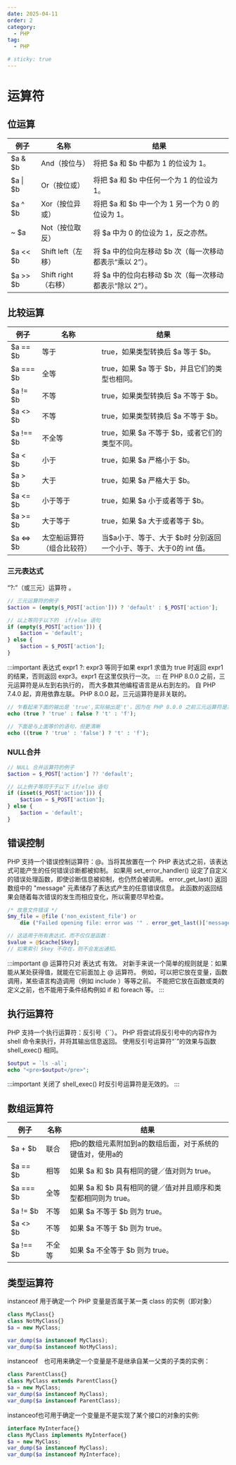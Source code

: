 ```yaml
---
date: 2025-04-11
order: 2
category:
  - PHP
tag:
  - PHP

# sticky: true
---
```


# 运算符

## 位运算
|例子|名称|结果|
|---|---|---|
|$a & $b|And（按位与）|	将把 $a 和 $b 中都为 1 的位设为 1。|
|$a \| $b|Or（按位或）	|将把 $a 和 $b 中任何一个为 1 的位设为 1。|
|$a ^ $b|Xor（按位异或）| 将把 $a 和 $b 中一个为 1 另一个为 0 的位设为 1。|
|~ $a|Not（按位取反）	|将 $a 中为 0 的位设为 1，反之亦然。|
|$a << $b|	Shift left（左移）|	将 $a 中的位向左移动 $b 次（每一次移动都表示“乘以 2”）。|
|$a >> $b|	Shift right（右移）|	将 $a 中的位向右移动 $b 次（每一次移动都表示“除以 2”）。|

## 比较运算
|例子|	名称|	结果|
|---|---|---|
|$a == $b	|等于|	true，如果类型转换后 $a 等于 $b。|
|$a === $b	|全等|	true，如果 $a 等于 $b，并且它们的类型也相同。|
|$a != $b	|不等|	true，如果类型转换后 $a 不等于 $b。|
|$a <> $b	|不等|	true，如果类型转换后 $a 不等于 $b。|
|$a !== $b	|不全等|	true，如果 $a 不等于 $b，或者它们的类型不同。|
|$a < $b	|小于|	true，如果 $a 严格小于 $b。|
|$a > $b	|大于|	true，如果 $a 严格大于 $b。|
|$a <= $b	|小于等于|	true，如果 $a 小于或者等于 $b。|
|$a >= $b	|大于等于|	true，如果 $a 大于或者等于 $b。|
|$a <=> $b	|太空船运算符（组合比较符）|	当$a小于、等于、大于 $b时 分别返回一个小于、等于、大于0的 int 值。|

### 三元表达式
“?:”（或三元）运算符 。
```php
// 三元运算符的例子
$action = (empty($_POST['action'])) ? 'default' : $_POST['action'];

// 以上等同于以下的  if/else 语句
if (empty($_POST['action'])) {
    $action = 'default';
} else {
    $action = $_POST['action'];
}
```
:::important
表达式 expr1 ?: expr3 等同于如果 expr1 求值为 true 时返回 expr1 的结果，否则返回 expr3。expr1 在这里仅执行一次。
:::
在 PHP 8.0.0 之前，三元运算符是从左到右执行的， 而大多数其他编程语言是从右到左的。 自 PHP 7.4.0 起，弃用依靠左联。 PHP 8.0.0 起，三元运算符是非关联的。
```php
// 乍看起来下面的输出是 'true',实际输出是't'，因为在 PHP 8.0.0 之前三元运算符是左联的
echo (true ? 'true' : false ? 't' : 'f');

// 下面是与上面等价的语句，但更清晰
echo ((true ? 'true' : 'false') ? 't' : 'f');
```
### NULL合并
```php
// NULL 合并运算符的例子
$action = $_POST['action'] ?? 'default';

// 以上例子等同于于以下 if/else 语句
if (isset($_POST['action'])) {
    $action = $_POST['action'];
} else {
    $action = 'default';
}
```
## 错误控制
PHP 支持一个错误控制运算符：@。当将其放置在一个 PHP 表达式之前，该表达式可能产生的任何错误诊断都被抑制。
如果用 set_error_handler() 设定了自定义的错误处理函数，即使诊断信息被抑制，也仍然会被调用。
error_get_last() 返回数组中的 "message" 元素储存了表达式产生的任意错误信息。 此函数的返回结果会随着每次错误的发生而相应变化，所以需要尽早检查。
```php
/* 故意文件错误 */
$my_file = @file ('non_existent_file') or
    die ("Failed opening file: error was '" . error_get_last()['message'] . "'");

// 这适用于所有表达式，而不仅仅是函数：
$value = @$cache[$key];
// 如果索引 $key 不存在，则不会发出通知。
```
:::important
@ 运算符只对 表达式 有效。 对新手来说一个简单的规则就是：如果能从某处获得值，就能在它前面加上 @ 运算符。
例如，可以把它放在变量，函数调用，某些语言构造调用（例如 include ）等等之前。 
不能把它放在函数或类的定义之前，也不能用于条件结构例如 if 和 foreach 等。
:::

## 执行运算符
PHP 支持一个执行运算符：反引号（``）。
PHP 将尝试将反引号中的内容作为 shell 命令来执行，并将其输出信息返回。
使用反引号运算符“`”的效果与函数 shell_exec() 相同。
```php
$output = `ls -al`;
echo "<pre>$output</pre>";
```
:::important
关闭了 shell_exec() 时反引号运算符是无效的。
:::

## 数组运算符
|例子|	名称|	结果|
|---|---|---|
|$a + $b	|联合	|把b的数组元素附加到a的数组后面，对于系统的键值对，使用a的|
|$a == $b	|相等	|如果 $a 和 $b 具有相同的键／值对则为 true。|
|$a === $b	|全等	|如果 $a 和 $b 具有相同的键／值对并且顺序和类型都相同则为 true。|
|$a != $b	|不等	|如果 $a 不等于 $b 则为 true。|
|$a <> $b	|不等	|如果 $a 不等于 $b 则为 true。|
|$a !== $b	|不全等|	如果 $a 不全等于 $b 则为 true。|

## 类型运算符
instanceof 用于确定一个 PHP 变量是否属于某一类 class 的实例（即对象）
```php
class MyClass{}
class NotMyClass{}
$a = new MyClass;

var_dump($a instanceof MyClass);
var_dump($a instanceof NotMyClass);
```
instanceof　也可用来确定一个变量是不是继承自某一父类的子类的实例：
```php
class ParentClass{}
class MyClass extends ParentClass{}
$a = new MyClass;
var_dump($a instanceof MyClass);
var_dump($a instanceof ParentClass);
```
instanceof也可用于确定一个变量是不是实现了某个接口的对象的实例:
```php
interface MyInterface{}
class MyClass implements MyInterface{}
$a = new MyClass;
var_dump($a instanceof MyClass);
var_dump($a instanceof MyInterface);
```